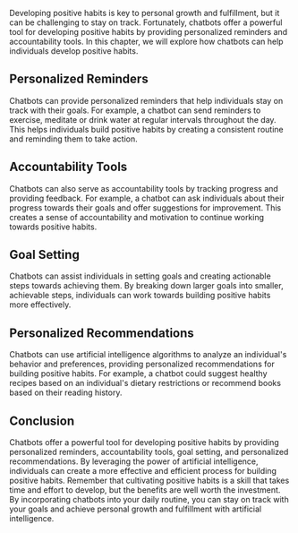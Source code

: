 
Developing positive habits is key to personal growth and fulfillment, but it can be challenging to stay on track. Fortunately, chatbots offer a powerful tool for developing positive habits by providing personalized reminders and accountability tools. In this chapter, we will explore how chatbots can help individuals develop positive habits.

Personalized Reminders
----------------------

Chatbots can provide personalized reminders that help individuals stay on track with their goals. For example, a chatbot can send reminders to exercise, meditate or drink water at regular intervals throughout the day. This helps individuals build positive habits by creating a consistent routine and reminding them to take action.

Accountability Tools
--------------------

Chatbots can also serve as accountability tools by tracking progress and providing feedback. For example, a chatbot can ask individuals about their progress towards their goals and offer suggestions for improvement. This creates a sense of accountability and motivation to continue working towards positive habits.

Goal Setting
------------

Chatbots can assist individuals in setting goals and creating actionable steps towards achieving them. By breaking down larger goals into smaller, achievable steps, individuals can work towards building positive habits more effectively.

Personalized Recommendations
----------------------------

Chatbots can use artificial intelligence algorithms to analyze an individual's behavior and preferences, providing personalized recommendations for building positive habits. For example, a chatbot could suggest healthy recipes based on an individual's dietary restrictions or recommend books based on their reading history.

Conclusion
----------

Chatbots offer a powerful tool for developing positive habits by providing personalized reminders, accountability tools, goal setting, and personalized recommendations. By leveraging the power of artificial intelligence, individuals can create a more effective and efficient process for building positive habits. Remember that cultivating positive habits is a skill that takes time and effort to develop, but the benefits are well worth the investment. By incorporating chatbots into your daily routine, you can stay on track with your goals and achieve personal growth and fulfillment with artificial intelligence.
